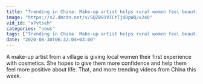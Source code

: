 ```yaml
---
title: "Trending in China: Make-up artist helps rural women feel beautiful, and more"
image: "https://s2.dmcdn.net/v/SQZ091VICtTj0DpWQ/x240"
vid_id: "x7vtseh"
categories: "news"
tags: ["Trending in China  Make-up artist helps rural women feel beautiful","and more","Trending in China this week"]
date: "2020-08-30T06:32:04+03:00"
---
```

A make-up artist from a village is giving local women their first experience with cosmetics. She hopes to give them more confidence and help them feel more positive about life. That, and more trending videos from China this week.
